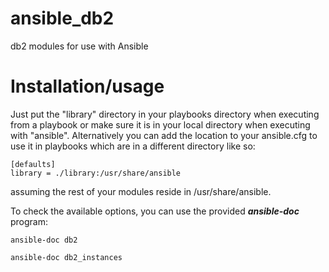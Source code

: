 ansible_db2
===========

db2 modules for use with Ansible

# Installation/usage

Just put the "library" directory in your playbooks directory when executing from a playbook or make sure it is in your local directory when executing with "ansible".
Alternatively you can add the location to your ansible.cfg to use it in playbooks which are in a different directory like so:

```
[defaults]
library = ./library:/usr/share/ansible
```

assuming the rest of your modules reside in /usr/share/ansible.

To check the available options, you can use the provided ***ansible-doc*** program:

```
ansible-doc db2
```
```
ansible-doc db2_instances
```